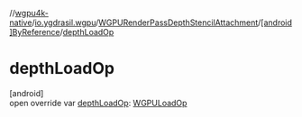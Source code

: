//[wgpu4k-native](../../../../index.md)/[io.ygdrasil.wgpu](../../index.md)/[WGPURenderPassDepthStencilAttachment](../index.md)/[[android]ByReference](index.md)/[depthLoadOp](depth-load-op.md)

# depthLoadOp

[android]\
open override var [depthLoadOp](depth-load-op.md): [WGPULoadOp](../../-w-g-p-u-load-op/index.md)